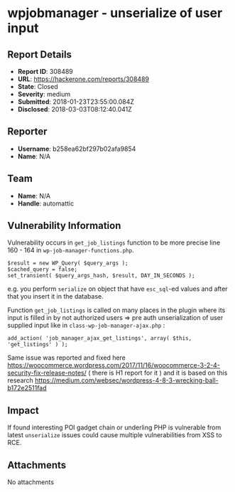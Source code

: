 # wpjobmanager - unserialize of user input

## Report Details
- **Report ID**: 308489
- **URL**: https://hackerone.com/reports/308489
- **State**: Closed
- **Severity**: medium
- **Submitted**: 2018-01-23T23:55:00.084Z
- **Disclosed**: 2018-03-03T08:12:40.041Z

## Reporter
- **Username**: b258ea62bf297b02afa9854
- **Name**: N/A

## Team
- **Name**: N/A
- **Handle**: automattic

## Vulnerability Information
Vulnerability occurs in `get_job_listings` function to be more precise line 160 - 164 in `wp-job-manager-functions.php`.
```
$result = new WP_Query( $query_args );
$cached_query = false;
set_transient( $query_args_hash, $result, DAY_IN_SECONDS );
```
e.g. you perform `serialize` on object that have `esc_sql`-ed values and after that you insert it in the database.

Function `get_job_listings` is called on many places in the plugin where its input is filled in by not authorized users => pre auth unserialization of user supplied input like in `class-wp-job-manager-ajax.php` :
```
add_action( 'job_manager_ajax_get_listings', array( $this, 'get_listings' ) );
```

Same issue was reported and fixed here  https://woocommerce.wordpress.com/2017/11/16/woocommerce-3-2-4-security-fix-release-notes/
( there is H1 report for it ) and it is based on this research https://medium.com/websec/wordpress-4-8-3-wrecking-ball-b172e2511fad

## Impact

If found interesting POI gadget chain or underling PHP is vulnerable from latest `unserialize` issues could cause multiple vulnerabilities from XSS to RCE.

## Attachments
No attachments
